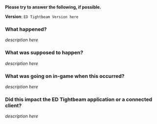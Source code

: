 
**Please try to answer the following, if possible.**

**Version**: `ED Tightbeam Version here`

### What happened?

*description here*

### What was supposed to happen?

*description here*

### What was going on in-game when this occurred?

*description here*

### Did this impact the ED Tightbeam application or a connected client?

*description here*
